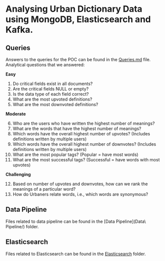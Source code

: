# Analysing Urban Dictionary Data using MongoDB, Elasticsearch and Kafka.

## Queries

Answers to the queries for the POC can be found in the [Queries.md](Queries/Queries.md) file. Analytical questions that we answered:

**Easy**

1. Do critical fields exist in all documents?
2. Are the critical fields NULL or empty?
3. Is the data type of each field correct?
4. What are the most upvoted definitions?  
5. What are the most downvoted definitions?  

**Moderate**

6. Who are the users who have written the highest number of meanings?
7. What are the words that have the highest number of meanings?    
8. Which words have the overall highest number of upvotes? (Includes definitions written by multiple users)
9. Which words have the overall highest number of downvotes? (Includes definitions written by multiple users)
10. What are the most popular tags? (Popular = have most words)  
11. What are the most successful tags? (Successful = have words with most upvotes)  

**Challenging** 

12. Based on number of upvotes and downvotes, how can we rank the meanings of a particular word?  
13. How do Urbaners relate words, i.e., which words are synonymous?

## Data Pipeline

Files related to data pipeline can be found in the [Data Pipeline](Data\ Pipeline/) folder.

## Elasticsearch

Files related to Elasticsearch can be found in the [Elasticsearch](Elasticsearch/) folder.
